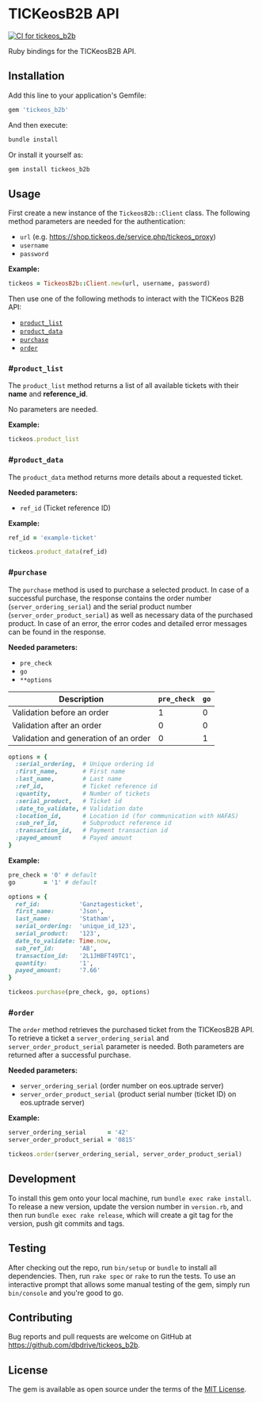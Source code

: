 # TICKeosB2B API

[![CI for tickeos_b2b](https://github.com/ioki-mobility/tickeos_b2b/workflows/CI%20for%20tickeos_b2b/badge.svg)](https://github.com/ioki-mobility/tickeos_b2b/actions)

Ruby bindings for the TICKeosB2B API.

## Installation

Add this line to your application's Gemfile:

```ruby
gem 'tickeos_b2b'
```

And then execute:

```ruby
bundle install
```

Or install it yourself as:

```ruby
gem install tickeos_b2b
```

## Usage

First create a new instance of the `TickeosB2b::Client` class. The following method parameters are needed for the authentication:

- `url` (e.g. https://shop.tickeos.de/service.php/tickeos_proxy)
- `username`
- `password`

**Example:**
```ruby
tickeos = TickeosB2b::Client.new(url, username, password)
```

Then use one of the following methods to interact with the TICKeos B2B API:

- [`product_list`](#`product_list`)
- [`product_data`](#`product_data`)
- [`purchase`](`#purchase`)
- [`order`](`#order`)

### #`product_list`

The `product_list` method returns a list of all available tickets with their **name** and **reference_id**.

No parameters are needed.

**Example:**
```ruby
tickeos.product_list
```

### #`product_data`

The `product_data` method returns more details about a requested ticket.

**Needed parameters:**

- `ref_id` (Ticket reference ID)

**Example:**
```ruby
ref_id = 'example-ticket'

tickeos.product_data(ref_id)
```

### #`purchase`

The `purchase` method is used to purchase a selected product. In case of a successful purchase, the response contains the order number (`server_ordering_serial`) and the serial product number (`server_order_product_serial`) as well as necessary data of the purchased product. In case of an error, the error codes and detailed error messages can be found in the response.

**Needed parameters:**

- `pre_check`
- `go`
- `**options`

|Description|`pre_check`|`go`|
|-|-|-|
|Validation before an order|1|0|
|Validation after an order|0|0|
|Validation and generation of an order|0|1|

```ruby
options = {
  :serial_ordering,  # Unique ordering id
  :first_name,       # First name
  :last_name,        # Last name
  :ref_id,           # Ticket reference id
  :quantity,         # Number of tickets
  :serial_product,   # Ticket id
  :date_to_validate, # Validation date
  :location_id,      # Location id (for communication with HAFAS)
  :sub_ref_id,       # Subproduct reference id
  :transaction_id,   # Payment transaction id
  :payed_amount      # Payed amount
}
```

**Example:**
```ruby
pre_check = '0' # default
go        = '1' # default

options = {
  ref_id:           'Ganztagesticket',
  first_name:       'Json',
  last_name:        'Statham',
  serial_ordering:  'unique_id_123',
  serial_product:   '123',
  date_to_validate: Time.now,
  sub_ref_id:       'AB',
  transaction_id:   '2L1JHBFT49TC1',
  quantity:         '1',
  payed_amount:     '7.66'
}

tickeos.purchase(pre_check, go, options)
```

### #`order`

The `order` method retrieves the purchased ticket from the TICKeosB2B API. To retrieve a ticket a `server_ordering_serial` and `server_order_product_serial` parameter is needed. Both parameters are returned after a successful purchase.

**Needed parameters:**

- `server_ordering_serial` (order number on eos.uptrade server)
- `server_order_product_serial` (product serial number (ticket ID) on eos.uptrade server)

**Example:**
```ruby
server_ordering_serial      = '42'
server_order_product_serial = '0815'

tickeos.order(server_ordering_serial, server_order_product_serial)
```

## Development

To install this gem onto your local machine, run `bundle exec rake install`. To release a new version, update the version number in `version.rb`, and then run `bundle exec rake release`, which will create a git tag for the version, push git commits and tags.

## Testing

After checking out the repo, run `bin/setup` or `bundle` to install all dependencies. Then, run `rake spec` or `rake` to run the tests. To use an interactive prompt that allows some manual testing of the gem, simply run `bin/console` and you're good to go.

## Contributing

Bug reports and pull requests are welcome on GitHub at https://github.com/dbdrive/tickeos_b2b.


## License

The gem is available as open source under the terms of the [MIT License](https://opensource.org/licenses/MIT).
